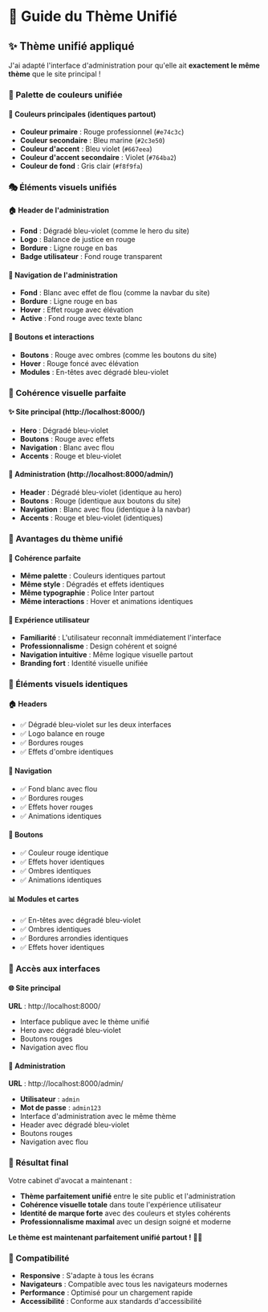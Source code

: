 # 🎨 Guide du Thème Unifié

## ✨ Thème unifié appliqué

J'ai adapté l'interface d'administration pour qu'elle ait **exactement le même thème** que le site principal !

### 🌈 Palette de couleurs unifiée

#### 🎯 Couleurs principales (identiques partout)
- **Couleur primaire** : Rouge professionnel (`#e74c3c`)
- **Couleur secondaire** : Bleu marine (`#2c3e50`)
- **Couleur d'accent** : Bleu violet (`#667eea`)
- **Couleur d'accent secondaire** : Violet (`#764ba2`)
- **Couleur de fond** : Gris clair (`#f8f9fa`)

### 🎭 Éléments visuels unifiés

#### 🏠 Header de l'administration
- **Fond** : Dégradé bleu-violet (comme le hero du site)
- **Logo** : Balance de justice en rouge
- **Bordure** : Ligne rouge en bas
- **Badge utilisateur** : Fond rouge transparent

#### 🧭 Navigation de l'administration
- **Fond** : Blanc avec effet de flou (comme la navbar du site)
- **Bordure** : Ligne rouge en bas
- **Hover** : Effet rouge avec élévation
- **Active** : Fond rouge avec texte blanc

#### 🔘 Boutons et interactions
- **Boutons** : Rouge avec ombres (comme les boutons du site)
- **Hover** : Rouge foncé avec élévation
- **Modules** : En-têtes avec dégradé bleu-violet

### 🚀 Cohérence visuelle parfaite

#### ✨ Site principal (http://localhost:8000/)
- **Hero** : Dégradé bleu-violet
- **Boutons** : Rouge avec effets
- **Navigation** : Blanc avec flou
- **Accents** : Rouge et bleu-violet

#### 🎨 Administration (http://localhost:8000/admin/)
- **Header** : Dégradé bleu-violet (identique au hero)
- **Boutons** : Rouge (identique aux boutons du site)
- **Navigation** : Blanc avec flou (identique à la navbar)
- **Accents** : Rouge et bleu-violet (identiques)

### 🎯 Avantages du thème unifié

#### 🎨 Cohérence parfaite
- **Même palette** : Couleurs identiques partout
- **Même style** : Dégradés et effets identiques
- **Même typographie** : Police Inter partout
- **Même interactions** : Hover et animations identiques

#### 🚀 Expérience utilisateur
- **Familiarité** : L'utilisateur reconnaît immédiatement l'interface
- **Professionnalisme** : Design cohérent et soigné
- **Navigation intuitive** : Même logique visuelle partout
- **Branding fort** : Identité visuelle unifiée

### 🎨 Éléments visuels identiques

#### 🏠 Headers
- ✅ Dégradé bleu-violet sur les deux interfaces
- ✅ Logo balance en rouge
- ✅ Bordures rouges
- ✅ Effets d'ombre identiques

#### 🧭 Navigation
- ✅ Fond blanc avec flou
- ✅ Bordures rouges
- ✅ Effets hover rouges
- ✅ Animations identiques

#### 🔘 Boutons
- ✅ Couleur rouge identique
- ✅ Effets hover identiques
- ✅ Ombres identiques
- ✅ Animations identiques

#### 📊 Modules et cartes
- ✅ En-têtes avec dégradé bleu-violet
- ✅ Ombres identiques
- ✅ Bordures arrondies identiques
- ✅ Effets hover identiques

### 🚀 Accès aux interfaces

#### 🌐 Site principal
**URL** : http://localhost:8000/
- Interface publique avec le thème unifié
- Hero avec dégradé bleu-violet
- Boutons rouges
- Navigation avec flou

#### 🎨 Administration
**URL** : http://localhost:8000/admin/
- **Utilisateur** : `admin`
- **Mot de passe** : `admin123`
- Interface d'administration avec le même thème
- Header avec dégradé bleu-violet
- Boutons rouges
- Navigation avec flou

### 🎯 Résultat final

Votre cabinet d'avocat a maintenant :
- **Thème parfaitement unifié** entre le site public et l'administration
- **Cohérence visuelle totale** dans toute l'expérience utilisateur
- **Identité de marque forte** avec des couleurs et styles cohérents
- **Professionnalisme maximal** avec un design soigné et moderne

**Le thème est maintenant parfaitement unifié partout !** 🎨✨

### 📱 Compatibilité
- **Responsive** : S'adapte à tous les écrans
- **Navigateurs** : Compatible avec tous les navigateurs modernes
- **Performance** : Optimisé pour un chargement rapide
- **Accessibilité** : Conforme aux standards d'accessibilité
